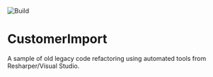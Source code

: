 ![Build](https://github.com/rpgrca/CustomerImport/workflows/Build/badge.svg)
# CustomerImport

A sample of old legacy code refactoring using automated tools from Resharper/Visual Studio.

